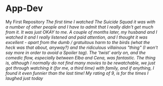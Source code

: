 # App-Dev
My First Repository
*The first time I watched The Suicide Squad it was with a number of other people and I have to admit that I really didn't get much from it. It was just OKAY to me. A couple of months later, my husband and I watched it and I really listened and paid attention, and I thought it was excellent - apart from the dumb / gratuitous harm to the birds (what the heck was that about, anyway?) and the ridiculous villainous "thing" (I won't say more in order to avoid a Spoiler tag). The 'twist' early on, and the comedic flow, especially between Elba and Cena, was fantastic. The thing is, although I normally do not find many movies to be rewatchable, we just got through watching it (for me, a third time) with family, and if anything, I found it even funnier than the last time! My rating of 9, is for the times I laughed just today*
